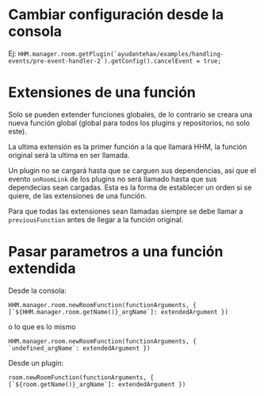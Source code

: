# Cambiar configuración desde la consola

Ej: ```HHM.manager.room.getPlugin(`ayudantehax/examples/handling-events/pre-event-handler-2`).getConfig().cancelEvent = true;```

# Extensiones de una función

Solo se pueden extender funciones globales, de lo contrario se creara una nueva función global (global para todos los plugins y repositorios, no solo este).

La ultima extensión es la primer función a la que llamará HHM, la función original será la ultima en ser llamada.

Un plugin no se cargará hasta que se carguen sus dependencias, asi que el evento ```onRoomLink``` de los plugins no será llamado hasta que sus dependecias sean cargadas. Esta es la forma de establecer un orden si se quiere, de las extensiones de una función.

Para que todas las extensiones sean llamadas siempre se debe llamar a ```previousFunction``` antes de llegar a la función original.

# Pasar parametros a una función extendida

Desde la consola: 
```
HHM.manager.room.newRoomFunction(functionArguments, { [`${HHM.manager.room.getName()}_argName`]: extendedArgument })
```
o lo que es lo mismo 
```
HHM.manager.room.newRoomFunction(functionArguments, { `undefined_argName`: extendedArgument })
```

Desde un plugin: 
```
room.newRoomFunction(functionArguments, { [`${room.getName()}_argName`]: extendedArgument })
```
